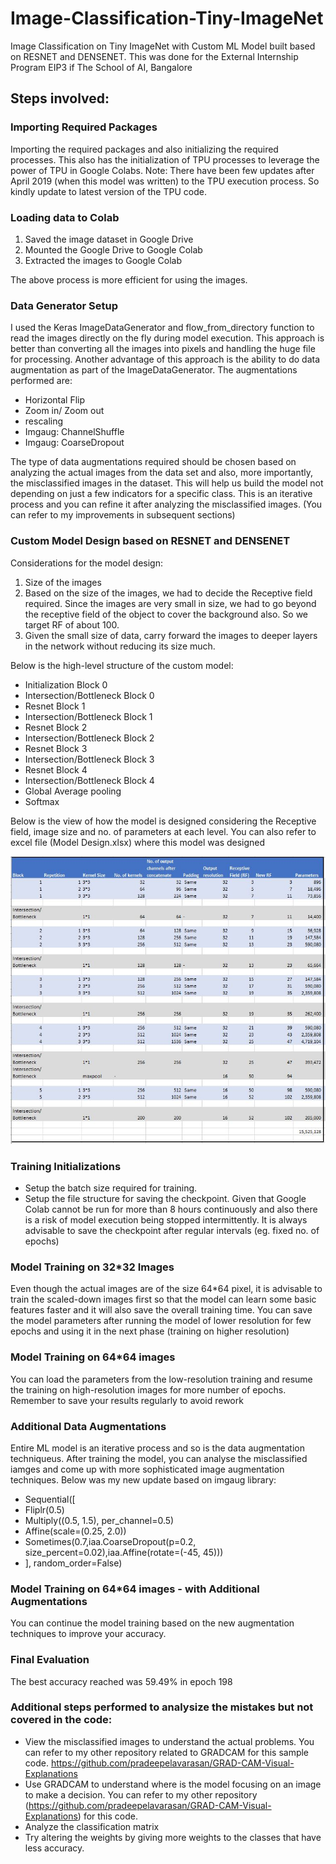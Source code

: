 # Image-Classification-Tiny-ImageNet
Image Classification on Tiny ImageNet with Custom ML Model built based on RESNET and DENSENET. This was done for the External Internship Program EIP3 if The School of AI, Bangalore

## Steps involved:

### Importing Required Packages
Importing the required packages and also initializing the required processes. This also has the initialization of TPU processes to leverage the power of TPU in Google Colabs. 
Note: There have been few updates after April 2019 (when this model was written) to the TPU execution process. So kindly update to latest version of the TPU code. 

### Loading data to Colab
1) Saved the image dataset in Google Drive
2) Mounted the Google Drive to Google Colab
3) Extracted the images to Google Colab

The above process is more efficient for using the images. 


### Data Generator Setup

I used the Keras ImageDataGenerator and flow_from_directory function to read the images directly on the fly during model execution. This approach is better than converting all the images into pixels and handling the huge file for processing. 
Another advantage of this approach is the ability to do data augmentation as part of the ImageDataGenerator. The augmentations performed are:
- Horizontal Flip
- Zoom in/ Zoom out
- rescaling
- Imgaug: ChannelShuffle
- Imgaug: CoarseDropout

The type of data augmentations required should be chosen based on analyzing the actual images from the data set and also, more importantly, the misclassified images in the dataset. This will help us build the model not depending on just a few indicators for a specific class. This is an iterative process and you can refine it after analyzing the misclassified images. (You can refer to my improvements in subsequent sections) 



### Custom Model Design based on RESNET and DENSENET

Considerations for the model design:
1) Size of the images
2) Based on the size of the images, we had to decide the Receptive field required. Since the images are very small in size, we had to go beyond the receptive field of the object to cover the background also. So we target RF of about 100.
3) Given the small size of data, carry forward the images to deeper layers in the network without reducing its size much.

Below is the high-level structure of the custom model:

- Initialization Block 0
- Intersection/Bottleneck Block 0
- Resnet Block 1
- Intersection/Bottleneck Block 1
- Resnet Block 2
- Intersection/Bottleneck Block 2
- Resnet Block 3
- Intersection/Bottleneck Block 3
- Resnet Block 4
- Intersection/Bottleneck Block 4
- Global Average pooling
- Softmax

Below is the view of how the model is designed considering the Receptive field, image size and no. of parameters at each level. You can also refer to excel file (Model Design.xlsx) where this model was designed

![Model_Design_Plan](/Model%20Design%20Plan.JPG)


### Training Initializations
- Setup the batch size required for training.
- Setup the file structure for saving the checkpoint. Given that Google Colab cannot be run for more than 8 hours continuously and also there is a risk of model execution being stopped intermittently. It is always advisable to save the checkpoint after regular intervals (eg. fixed no. of epochs)

### Model Training on 32*32 Images

Even though the actual images are of the size 64\*64 pixel, it is advisable to train the scaled-down images first so that the model can learn some basic features faster and it will also save the overall training time. You can save the model parameters after running the model of lower resolution for few epochs and using it in the next phase (training on higher resolution)

### Model Training on 64*64 images

You can load the parameters from the low-resolution training and resume the training on high-resolution images for more number of epochs. Remember to save your results regularly to avoid rework 

### Additional Data Augmentations

Entire ML model is an iterative process and so is the data augmentation techniqueus. After training the model, you can analyse the misclassified iamges and come up with more sophisticated image augmentation techniques. Below was my new update based on imgaug library:

- Sequential([
- Fliplr(0.5)
- Multiply((0.5, 1.5), per_channel=0.5)
- Affine(scale=(0.25, 2.0))
- Sometimes(0.7,iaa.CoarseDropout(p=0.2, size_percent=0.02),iaa.Affine(rotate=(-45, 45)))
- ], random_order=False)

### Model Training on 64*64 images - with Additional Augmentations

You can continue the model training based on the new augmentation techniques to improve your accuracy. 

### Final Evaluation

The best accuracy reached was 59.49% in epoch 198

### Additional steps performed to analysize the mistakes but not covered in the code:
- View the misclassified images to understand the actual problems. You can refer to my other repository related to GRADCAM for this sample code. https://github.com/pradeepelavarasan/GRAD-CAM-Visual-Explanations
- Use GRADCAM to understand where is the model focusing on an image to make a decision. You can refer to my other repository (https://github.com/pradeepelavarasan/GRAD-CAM-Visual-Explanations) for this code.
- Analyze the classification matrix
- Try altering the weights by giving more weights to the classes that have less accuracy.
